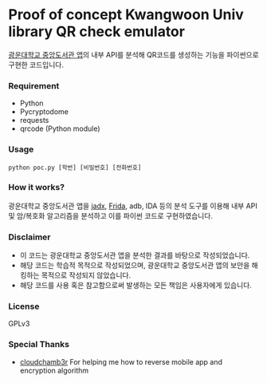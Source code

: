 # Proof of concept Kwangwoon Univ library QR check emulator

[광운대학교 중앙도서관 앱](https://play.google.com/store/apps/details?id=idoit.slpck.kwangwoon)의 내부 API를 분석해 QR코드를 생성하는 기능을 파이썬으로 구현한 코드입니다.

### Requirement
* Python
* Pycryptodome
* requests
* qrcode (Python module)

### Usage
```
python poc.py [학번] [비밀번호] [전화번호]
```

### How it works?
광운대학교 중앙도서관 앱을 [jadx](https://github.com/skylot/jadx), [Frida](https://frida.re/), adb, IDA 등의 분석 도구를 이용해 내부 API 및 암/복호화 알고리즘을 분석하고 이를 파이썬 코드로 구현하였습니다.

### Disclaimer
* 이 코드는 광운대학교 중앙도서관 앱을 분석한 결과를 바탕으로 작성되었습니다.
* 해당 코드는 학습적 목적으로 작성되었으며, 광운대학교 중앙도서관 앱의 보안을 해킹하는 목적으로 작성되지 않았습니다.
* 해당 코드를 사용 혹은 참고함으로써 발생하는 모든 책임은 사용자에게 있습니다.

### License
GPLv3

### Special Thanks
* [cloudchamb3r](https://github.com/cloudchamb3r) For helping me how to reverse mobile app and encryption algorithm
